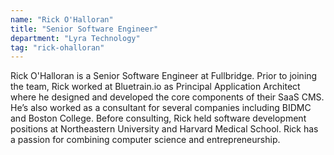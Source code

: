 ```yaml
---
name: "Rick O'Halloran"
title: "Senior Software Engineer"
department: "Lyra Technology"
tag: "rick-ohalloran"
---
```

<p>
  Rick O'Halloran is a Senior Software Engineer at Fullbridge. Prior to joining the team, Rick worked at Bluetrain.io as Principal Application Architect where he designed and developed the core components of their SaaS CMS. He&rsquo;s also worked as a consultant for several companies including BIDMC and Boston College. Before consulting, Rick held software development positions at Northeastern University and Harvard Medical School. Rick has a passion for combining computer science and entrepreneurship.
</p>
